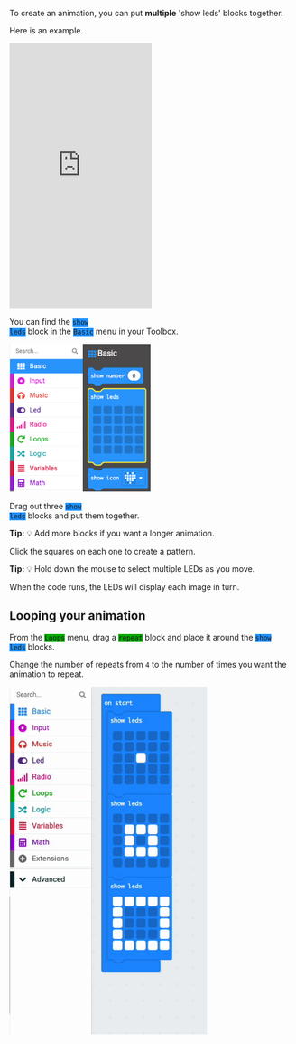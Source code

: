 To create an animation, you can put **multiple** 'show leds' blocks together.

Here is an example.

<div style="position:relative;height:calc(400px + 5em);width:100%;overflow:hidden;"><iframe style="position:relative;top:0;left:0;width:50%;height:100%;" src="https://makecode.microbit.org/---codeembed#pub:_gDu6afhiWDM0" allowfullscreen="allowfullscreen" frameborder="0" sandbox="allow-scripts allow-same-origin"></iframe></div>

You can find the <code style="background-color: #1E90FF">show leds</code> block in the <code style="background-color: #1E90FF">Basic</code> menu in your Toolbox.

<img src="images/show-leds.png" alt="The Basic menu, with the 'show leds' block highlighted."  width="250"/>

Drag out three <code style="background-color: #1E90FF">show leds</code> blocks and put them together.

**Tip:** 💡 Add more blocks if you want a longer animation.

Click the squares on each one to create a pattern. 

**Tip:** 💡 Hold down the mouse to select multiple LEDs as you move.

When the code runs, the LEDs will display each image in turn. 



## Looping your animation

From the <code style="background-color: #00AA00">Loops</code> menu, drag a <code style="background-color: #00AA00">repeat</code> block and place it around the <code style="background-color: #1E90FF">show leds</code> blocks.

Change the number of repeats from `4` to the number of times you want the animation to repeat.

<img src="images/animation-ingredient.gif" alt="Animation showing the 'repeat' block taken from the Loops menu. The 'repeat' block is then held over the top 'show leds' block and released, making the three 'show leds' blocks snap inside it. The number is then changed from a '4' to a '2'." width="350"/>
